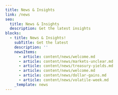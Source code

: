 ```yaml
---
title: News & Insights
link: /news
seo:
  title: News & Insights
  description: Get the latest insights
blocks:
  - title: News & Insights!
    subTitle: Get the latest
    description: ''
    newsItems:
      - article: content/news/welcome.md
      - article: content/news/markets-unclear.md
      - article: content/news/treasury-yields.md
      - article: content/news/welcome.md
      - article: content/news/dollar-gains.md
      - article: content/news/volatile-week.md
    _template: news
---
```


